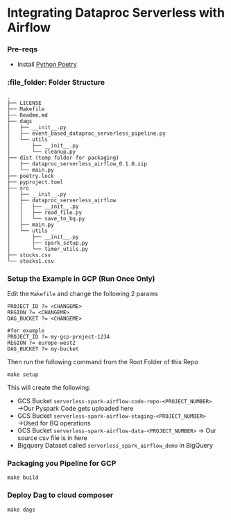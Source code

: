 # Integrating Dataproc Serverless with Airflow

### Pre-reqs
* Install [Python Poetry](https://python-poetry.org/docs/)


<h3 id="folder-structure"> :file_folder: Folder Structure</h3>

```shell
.
├── LICENSE
├── Makefile
├── Readme.md
├── dags
│   ├── __init__.py
│   ├── event_based_dataproc_serverless_pipeline.py
│   └── utils
│       ├── __init__.py
│       └── cleanup.py
├── dist (temp folder for packaging)
│   ├── dataproc_serverless_airflow_0.1.0.zip
│   └── main.py
├── poetry.lock
├── pyproject.toml
├── src
│   ├── __init__.py
│   ├── dataproc_serverless_airflow
│   │   ├── __init__.py
│   │   ├── read_file.py
│   │   └── save_to_bq.py
│   ├── main.py
│   └── utils
│       ├── __init__.py
│       ├── spark_setup.py
│       └── timer_utils.py
├── stocks.csv
└── stocks1.csv

```

### Setup the Example in GCP (Run Once Only)
Edit the `Makefile` and change the following 2 params
```shell
PROJECT_ID ?= <CHANGEME>
REGION ?= <CHANGEME>
DAG_BUCKET ?= <CHANGEME>

#for example
PROJECT_ID ?= my-gcp-project-1234
REGION ?= europe-west2
DAG_BUCKET ?= my-bucket
```

Then run the following command from the Root Folder of this Repo
```shell
make setup
```

This will create the following:
* GCS Bucket `serverless-spark-airflow-code-repo-<PROJECT_NUMBER>` →Our Pyspark Code gets uploaded here
* GCS Bucket `serverless-spark-airflow-staging-<PROJECT_NUMBER>` →Used for BQ operations
* GCS Bucket `serverless-spark-airflow-data-<PROJECT_NUMBER>` → Our source csv file is in here 
* Bigquery Dataset called `serverless_spark_airflow_demo` in BigQuery


### Packaging you Pipeline for GCP
```shell
make build
```

### Deploy Dag to cloud composer
```shell
make dags
```